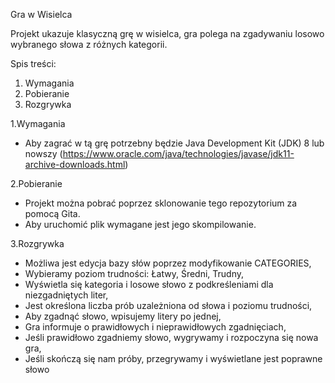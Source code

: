 Gra w Wisielca

Projekt ukazuje klasyczną grę w wisielca, gra polega na zgadywaniu losowo wybranego słowa z różnych kategorii.

Spis treści:
1. Wymagania
2. Pobieranie
3. Rozgrywka

1.Wymagania
- Aby zagrać w tą grę potrzebny będzie Java Development Kit (JDK) 8 lub nowszy 
(https://www.oracle.com/java/technologies/javase/jdk11-archive-downloads.html)

2.Pobieranie
- Projekt można pobrać poprzez sklonowanie tego repozytorium za pomocą Gita.
- Aby uruchomić plik wymagane jest jego skompilowanie.

3.Rozgrywka
- Możliwa jest edycja bazy słów poprzez modyfikowanie CATEGORIES,
- Wybieramy poziom trudności: Łatwy, Średni, Trudny,
- Wyświetla się kategoria i losowe słowo z podkreśleniami dla niezgadniętych liter,
- Jest określona liczba prób uzależniona od słowa i poziomu trudności,
- Aby zgadnąć słowo, wpisujemy litery po jednej,
- Gra informuje o prawidłowych i nieprawidłowych zgadnięciach,
- Jeśli prawidłowo zgadniemy słowo, wygrywamy i rozpoczyna się nowa gra,
- Jeśli skończą się nam próby, przegrywamy i wyświetlane jest poprawne słowo
